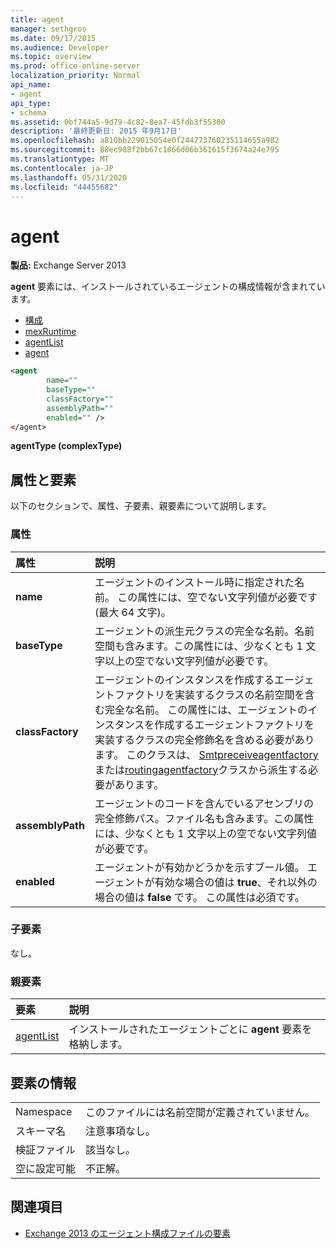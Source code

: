 ```yaml
---
title: agent
manager: sethgros
ms.date: 09/17/2015
ms.audience: Developer
ms.topic: overview
ms.prod: office-online-server
localization_priority: Normal
api_name:
- agent
api_type:
- schema
ms.assetid: 0bf744a5-9d79-4c82-8ea7-45fdb3f55300
description: '最終更新日: 2015 年9月17日'
ms.openlocfilehash: a810bb229015054e0f244773760235114655a982
ms.sourcegitcommit: 88ec988f2bb67c1866d06b361615f3674a24e795
ms.translationtype: MT
ms.contentlocale: ja-JP
ms.lasthandoff: 05/31/2020
ms.locfileid: "44455682"
---
```

# <a name="agent"></a>agent
  
**製品:** Exchange Server 2013
  
**agent** 要素には、インストールされているエージェントの構成情報が含まれています。 
  
- [構成](configuration.md) 
- [mexRuntime](mexruntime.md)
- [agentList](agentlist.md)
- [agent](agent.md)
  
```XML
<agent
        name=""
        baseType=""
        classFactory=""
        assemblyPath=""
        enabled="" />
</agent>
```

**agentType (complexType)**

## <a name="attributes-and-elements"></a>属性と要素

以下のセクションで、属性、子要素、親要素について説明します。
  
### <a name="attributes"></a>属性

|**属性**|**説明**|
|:-----|:-----|
|**name** <br/> |エージェントのインストール時に指定された名前。 この属性には、空でない文字列値が必要です (最大 64 文字)。  <br/> |
|**baseType** <br/> |エージェントの派生元クラスの完全な名前。名前空間も含みます。この属性には、少なくとも 1 文字以上の空でない文字列値が必要です。  <br/> |
|**classFactory** <br/> |エージェントのインスタンスを作成するエージェントファクトリを実装するクラスの名前空間を含む完全な名前。 この属性には、エージェントのインスタンスを作成するエージェントファクトリを実装するクラスの完全修飾名を含める必要があります。 このクラスは、 [Smtpreceiveagentfactory](https://msdn.microsoft.com/library/Microsoft.Exchange.Data.Transport.Smtp.SmtpReceiveAgentFactory.aspx)または[routingagentfactory](https://msdn.microsoft.com/library/Microsoft.Exchange.Data.Transport.Routing.RoutingAgentFactory.aspx)クラスから派生する必要があります。  <br/> |
|**assemblyPath** <br/> |エージェントのコードを含んでいるアセンブリの完全修飾パス。ファイル名も含みます。この属性には、少なくとも 1 文字以上の空でない文字列値が必要です。  <br/> |
|**enabled** <br/> |エージェントが有効かどうかを示すブール値。 エージェントが有効な場合の値は **true**、それ以外の場合の値は **false** です。 この属性は必須です。  <br/> |
   
### <a name="child-elements"></a>子要素

なし。
  
### <a name="parent-elements"></a>親要素

|**要素**|**説明**|
|:-----|:-----|
|[agentList](agentlist.md) <br/> |インストールされたエージェントごとに **agent** 要素を格納します。  <br/> |
   
## <a name="element-information"></a>要素の情報

|||
|:-----|:-----|
|Namespace  <br/> |このファイルには名前空間が定義されていません。  <br/> |
|スキーマ名  <br/> |注意事項なし。  <br/> |
|検証ファイル  <br/> |該当なし。  <br/> |
|空に設定可能  <br/> |不正解。  <br/> |
   
## <a name="see-also"></a>関連項目

- [Exchange 2013 のエージェント構成ファイルの要素](agents-configuration-file-elements-for-exchange-2013.md)

